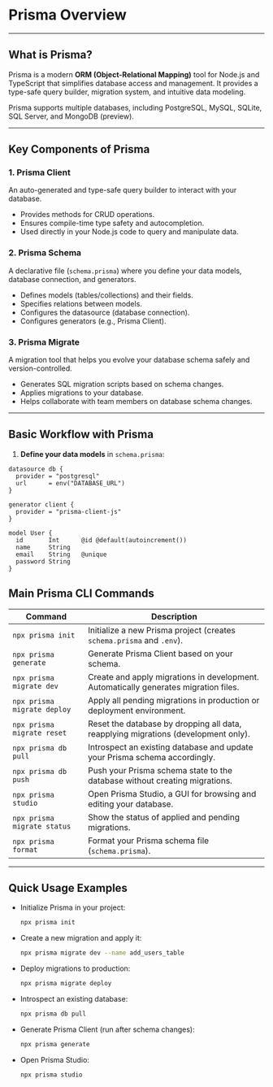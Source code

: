 # Prisma Overview

---

## What is Prisma?

Prisma is a modern **ORM (Object-Relational Mapping)** tool for Node.js and TypeScript that simplifies database access and management. It provides a type-safe query builder, migration system, and intuitive data modeling.

Prisma supports multiple databases, including PostgreSQL, MySQL, SQLite, SQL Server, and MongoDB (preview).

---

## Key Components of Prisma

### 1. Prisma Client

An auto-generated and type-safe query builder to interact with your database.

- Provides methods for CRUD operations.
- Ensures compile-time type safety and autocompletion.
- Used directly in your Node.js code to query and manipulate data.

### 2. Prisma Schema

A declarative file (`schema.prisma`) where you define your data models, database connection, and generators.

- Defines models (tables/collections) and their fields.
- Specifies relations between models.
- Configures the datasource (database connection).
- Configures generators (e.g., Prisma Client).

### 3. Prisma Migrate

A migration tool that helps you evolve your database schema safely and version-controlled.

- Generates SQL migration scripts based on schema changes.
- Applies migrations to your database.
- Helps collaborate with team members on database schema changes.

---

## Basic Workflow with Prisma

1. **Define your data models** in `schema.prisma`:

```prisma
datasource db {
  provider = "postgresql"
  url      = env("DATABASE_URL")
}

generator client {
  provider = "prisma-client-js"
}

model User {
  id       Int      @id @default(autoincrement())
  name     String
  email    String   @unique
  password String
}
```

## Main Prisma CLI Commands

| Command                     | Description                                                                          |
| --------------------------- | ------------------------------------------------------------------------------------ |
| `npx prisma init`           | Initialize a new Prisma project (creates `schema.prisma` and `.env`).                |
| `npx prisma generate`       | Generate Prisma Client based on your schema.                                         |
| `npx prisma migrate dev`    | Create and apply migrations in development. Automatically generates migration files. |
| `npx prisma migrate deploy` | Apply all pending migrations in production or deployment environment.                |
| `npx prisma migrate reset`  | Reset the database by dropping all data, reapplying migrations (development only).   |
| `npx prisma db pull`        | Introspect an existing database and update your Prisma schema accordingly.           |
| `npx prisma db push`        | Push your Prisma schema state to the database without creating migrations.           |
| `npx prisma studio`         | Open Prisma Studio, a GUI for browsing and editing your database.                    |
| `npx prisma migrate status` | Show the status of applied and pending migrations.                                   |
| `npx prisma format`         | Format your Prisma schema file (`schema.prisma`).                                    |

---

## Quick Usage Examples

- Initialize Prisma in your project:

  ```bash
  npx prisma init
  ```

- Create a new migration and apply it:

  ```bash
  npx prisma migrate dev --name add_users_table
  ```

- Deploy migrations to production:

  ```bash
  npx prisma migrate deploy
  ```

- Introspect an existing database:

  ```bash
  npx prisma db pull
  ```

- Generate Prisma Client (run after schema changes):

  ```bash
  npx prisma generate
  ```

- Open Prisma Studio:

  ```bash
  npx prisma studio
  ```
